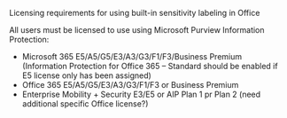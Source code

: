 Licensing requirements for using built-in sensitivity labeling in Office

All users must be licensed to use using Microsoft Purview Information Protection:

- Microsoft 365 E5/A5/G5/E3/A3/G3/F1/F3/Business Premium (Information Protection for Office 365 – Standard should be enabled if E5 license only has been assigned)
- Office 365 E5/A5/G5/E3/A3/G3/F1/F3 or Business Premium
- Enterprise Mobility + Security E3/E5 or AIP Plan 1 pr Plan 2 (need additional specific Office license?)
